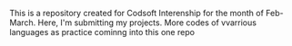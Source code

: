 This is a repository created for Codsoft Interenship for the month of Feb-March. Here, I'm submitting my projects. More codes of vvarrious languages as practice cominng into this one repo

